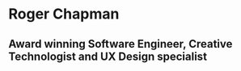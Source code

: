# Roger Chapman
## Award winning Software Engineer, Creative Technologist and UX Design specialist

